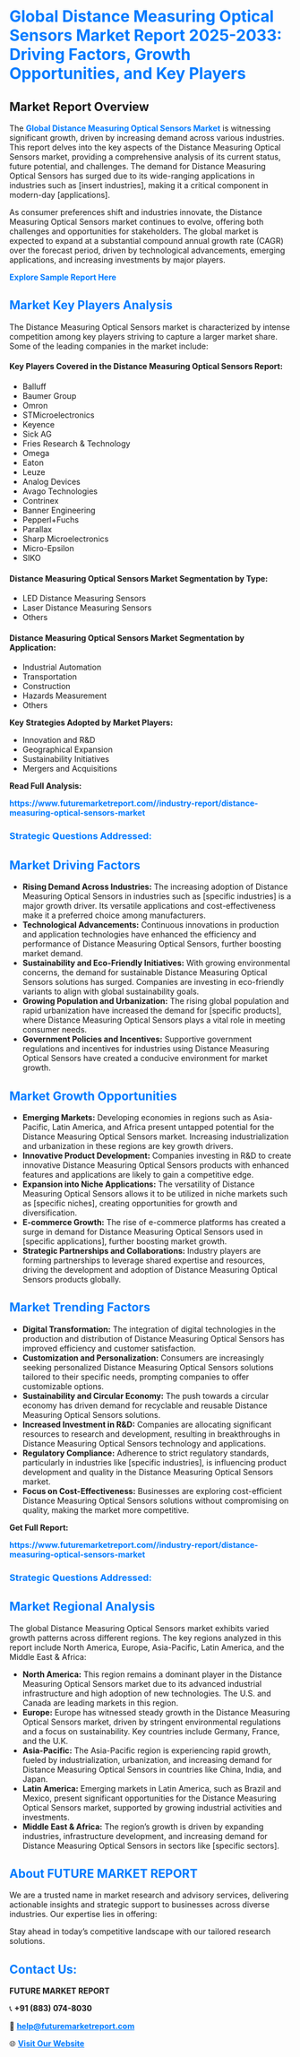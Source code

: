 <h1 style="color: #007BFF;">Global Distance Measuring Optical Sensors Market Report 2025-2033: Driving Factors, Growth Opportunities, and Key Players</h1>

<section id="overview">
<h2>Market Report Overview</h2>
<p>The <a href="https://www.futuremarketreport.com//industry-report/distance-measuring-optical-sensors-market" style="color: #007BFF; text-decoration: none;"><strong>Global Distance Measuring Optical Sensors Market</strong></a> is witnessing significant growth, driven by increasing demand across various industries. This report delves into the key aspects of the Distance Measuring Optical Sensors market, providing a comprehensive analysis of its current status, future potential, and challenges. The demand for Distance Measuring Optical Sensors has surged due to its wide-ranging applications in industries such as [insert industries], making it a critical component in modern-day [applications].</p>
<p>As consumer preferences shift and industries innovate, the Distance Measuring Optical Sensors market continues to evolve, offering both challenges and opportunities for stakeholders. The global market is expected to expand at a substantial compound annual growth rate (CAGR) over the forecast period, driven by technological advancements, emerging applications, and increasing investments by major players.</p>
</section>

<section id="overview">
<p><a href="https://www.futuremarketreport.com//request-sample/reportId=92078" style="color: #007BFF; text-decoration: none;"><strong>Explore Sample Report Here</strong></a></p>
</section>

<section id="key-players">
<h2 style="color: #007BFF;">Market Key Players Analysis</h2>
<p>The Distance Measuring Optical Sensors market is characterized by intense competition among key players striving to capture a larger market share. Some of the leading companies in the market include:</p>
<h4>Key Players Covered in the Distance Measuring Optical Sensors Report:</h4>
<ul><li>Balluff</li><li>Baumer Group</li><li>Omron</li><li>STMicroelectronics</li><li>Keyence</li><li>Sick AG</li><li>Fries Research &amp; Technology</li><li>Omega</li><li>Eaton</li><li>Leuze</li><li>Analog Devices</li><li>Avago Technologies</li><li>Contrinex</li><li>Banner Engineering</li><li>Pepperl+Fuchs</li><li>Parallax</li><li>Sharp Microelectronics</li><li>Micro-Epsilon</li><li>SIKO</li></ul>
<h4>Distance Measuring Optical Sensors Market Segmentation by Type:</h4>
<ul><li>LED Distance Measuring Sensors</li><li>Laser Distance Measuring Sensors</li><li>Others</li></ul>

<h4>Distance Measuring Optical Sensors Market Segmentation by Application:</h4>
<ul><li>Industrial Automation</li><li>Transportation</li><li>Construction</li><li>Hazards Measurement</li><li>Others</li></ul>
<p><strong>Key Strategies Adopted by Market Players:</strong></p>
<ul>
<li>Innovation and R&D</li>
<li>Geographical Expansion</li>
<li>Sustainability Initiatives</li>
<li>Mergers and Acquisitions</li>
</ul>
</section>

<section>
<p><strong>Read Full Analysis: </strong></p><a href="https://www.futuremarketreport.com//industry-report/distance-measuring-optical-sensors-market" style="color: #007BFF; text-decoration: none;"><strong>https://www.futuremarketreport.com//industry-report/distance-measuring-optical-sensors-market</strong></a>
<h3 style="color: #007BFF;">Strategic Questions Addressed:</h3>
</section>

<section id="driving-factors">
<h2 style="color: #007BFF;">Market Driving Factors</h2>
<ul>
<li><strong>Rising Demand Across Industries:</strong> The increasing adoption of Distance Measuring Optical Sensors in industries such as [specific industries] is a major growth driver. Its versatile applications and cost-effectiveness make it a preferred choice among manufacturers.</li>
<li><strong>Technological Advancements:</strong> Continuous innovations in production and application technologies have enhanced the efficiency and performance of Distance Measuring Optical Sensors, further boosting market demand.</li>
<li><strong>Sustainability and Eco-Friendly Initiatives:</strong> With growing environmental concerns, the demand for sustainable Distance Measuring Optical Sensors solutions has surged. Companies are investing in eco-friendly variants to align with global sustainability goals.</li>
<li><strong>Growing Population and Urbanization:</strong> The rising global population and rapid urbanization have increased the demand for [specific products], where Distance Measuring Optical Sensors plays a vital role in meeting consumer needs.</li>
<li><strong>Government Policies and Incentives:</strong> Supportive government regulations and incentives for industries using Distance Measuring Optical Sensors have created a conducive environment for market growth.</li>
</ul>
</section>

<section id="growth-opportunities">
<h2 style="color: #007BFF;">Market Growth Opportunities</h2>
<ul>
<li><strong>Emerging Markets:</strong> Developing economies in regions such as Asia-Pacific, Latin America, and Africa present untapped potential for the Distance Measuring Optical Sensors market. Increasing industrialization and urbanization in these regions are key growth drivers.</li>
<li><strong>Innovative Product Development:</strong> Companies investing in R&D to create innovative Distance Measuring Optical Sensors products with enhanced features and applications are likely to gain a competitive edge.</li>
<li><strong>Expansion into Niche Applications:</strong> The versatility of Distance Measuring Optical Sensors allows it to be utilized in niche markets such as [specific niches], creating opportunities for growth and diversification.</li>
<li><strong>E-commerce Growth:</strong> The rise of e-commerce platforms has created a surge in demand for Distance Measuring Optical Sensors used in [specific applications], further boosting market growth.</li>
<li><strong>Strategic Partnerships and Collaborations:</strong> Industry players are forming partnerships to leverage shared expertise and resources, driving the development and adoption of Distance Measuring Optical Sensors products globally.</li>
</ul>
</section>

<section id="trending-factors">
<h2 style="color: #007BFF;">Market Trending Factors</h2>
<ul>
<li><strong>Digital Transformation:</strong> The integration of digital technologies in the production and distribution of Distance Measuring Optical Sensors has improved efficiency and customer satisfaction.</li>
<li><strong>Customization and Personalization:</strong> Consumers are increasingly seeking personalized Distance Measuring Optical Sensors solutions tailored to their specific needs, prompting companies to offer customizable options.</li>
<li><strong>Sustainability and Circular Economy:</strong> The push towards a circular economy has driven demand for recyclable and reusable Distance Measuring Optical Sensors solutions.</li>
<li><strong>Increased Investment in R&D:</strong> Companies are allocating significant resources to research and development, resulting in breakthroughs in Distance Measuring Optical Sensors technology and applications.</li>
<li><strong>Regulatory Compliance:</strong> Adherence to strict regulatory standards, particularly in industries like [specific industries], is influencing product development and quality in the Distance Measuring Optical Sensors market.</li>
<li><strong>Focus on Cost-Effectiveness:</strong> Businesses are exploring cost-efficient Distance Measuring Optical Sensors solutions without compromising on quality, making the market more competitive.</li>
</ul>
</section>

<section>
<p><strong>Get Full Report: </strong></p><a href="https://www.futuremarketreport.com//industry-report/distance-measuring-optical-sensors-market" style="color: #007BFF; text-decoration: none;"><strong>https://www.futuremarketreport.com//industry-report/distance-measuring-optical-sensors-market</strong></a>
<h3 style="color: #007BFF;">Strategic Questions Addressed:</h3>
</section>


<section id="regional-analysis">
<h2 style="color: #007BFF;">Market Regional Analysis</h2>
<p>The global Distance Measuring Optical Sensors market exhibits varied growth patterns across different regions. The key regions analyzed in this report include North America, Europe, Asia-Pacific, Latin America, and the Middle East & Africa:</p>
<ul>
<li><strong>North America:</strong> This region remains a dominant player in the Distance Measuring Optical Sensors market due to its advanced industrial infrastructure and high adoption of new technologies. The U.S. and Canada are leading markets in this region.</li>
<li><strong>Europe:</strong> Europe has witnessed steady growth in the Distance Measuring Optical Sensors market, driven by stringent environmental regulations and a focus on sustainability. Key countries include Germany, France, and the U.K.</li>
<li><strong>Asia-Pacific:</strong> The Asia-Pacific region is experiencing rapid growth, fueled by industrialization, urbanization, and increasing demand for Distance Measuring Optical Sensors in countries like China, India, and Japan.</li>
<li><strong>Latin America:</strong> Emerging markets in Latin America, such as Brazil and Mexico, present significant opportunities for the Distance Measuring Optical Sensors market, supported by growing industrial activities and investments.</li>
<li><strong>Middle East & Africa:</strong> The region’s growth is driven by expanding industries, infrastructure development, and increasing demand for Distance Measuring Optical Sensors in sectors like [specific sectors].</li>
</ul>
</section>

<footer>
<h2 style="color: #007BFF;">About FUTURE MARKET REPORT</h2>
<p>We are a trusted name in market research and advisory services, delivering actionable insights and strategic support to businesses across diverse industries. Our expertise lies in offering:</p>

<p>Stay ahead in today’s competitive landscape with our tailored research solutions.</p>

<h2 style="color: #007BFF;">Contact Us:</h2>
<p><strong>FUTURE MARKET REPORT</strong></p>
<p>📞 <strong>+91 (883) 074-8030</strong></p>
<p>📧 <strong><a href="mailto:help@futuremarketreport.com" style="color: #007BFF;">help@futuremarketreport.com</a></strong></p>
<p>🌐 <strong><a href="https://www.futuremarketreport.com/" style="color: #007BFF;">Visit Our Website</a></strong></p>
</footer>